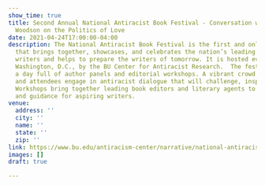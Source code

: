 ```yaml
---
show_time: true
title: Second Annual National Antiracist Book Festival - Conversation with Jacqueline
  Woodson on the Politics of Love
date: 2021-04-24T17:00:00-04:00
description: The National Antiracist Book Festival is the first and only book festival
  that brings together, showcases, and celebrates the nation’s leading antiracist
  writers and helps to prepare the writers of tomorrow. It is hosted every April in
  Washington, D.C., by the BU Center for Antiracist Research.  The festival assembles
  a day full of author panels and editorial workshops. A vibrant crowd of authors
  and attendees engage in antiracist dialogue that will challenge, inspire, and mobilize.
  Workshops bring together leading book editors and literary agents to provide insight
  and guidance for aspiring writers.
venue:
  address: ''
  city: ''
  name: ''
  state: ''
  zip: ''
link: https://www.bu.edu/antiracism-center/narrative/national-antiracist-book-festival/
images: []
draft: true

---
```

